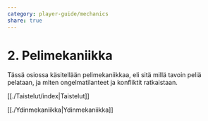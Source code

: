```yaml
---
category: player-guide/mechanics
share: true
---
```


# 2. Pelimekaniikka
Tässä osiossa käsitellään pelimekaniikkaa, eli sitä millä tavoin peliä pelataan, ja miten ongelmatilanteet ja konfliktit ratkaistaan.

[[./Taistelut/index|Taistelut]]

[[./Ydinmekaniikka|Ydinmekaniikka]]
